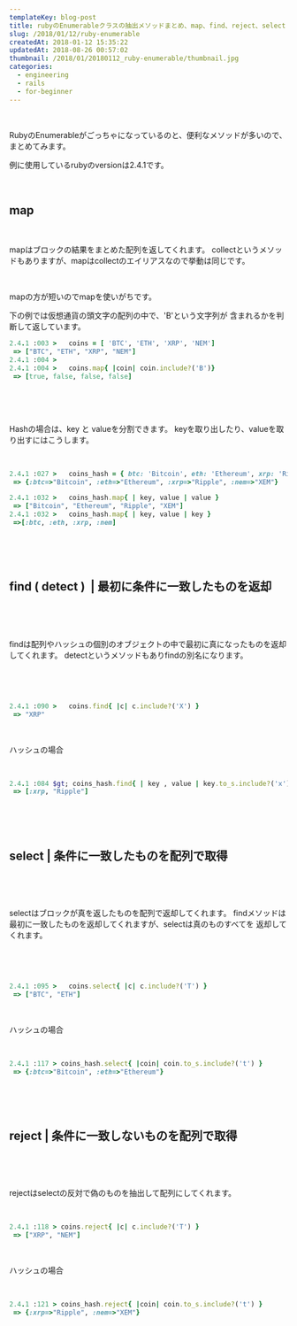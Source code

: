 ```yaml
---
templateKey: blog-post
title: rubyのEnumerableクラスの抽出メソッドまとめ、map、find、reject、select
slug: /2018/01/12/ruby-enumerable
createdAt: 2018-01-12 15:35:22
updatedAt: 2018-08-26 00:57:02
thumbnail: /2018/01/20180112_ruby-enumerable/thumbnail.jpg
categories:
  - engineering
  - rails
  - for-beginner
---
```


&nbsp;

RubyのEnumerableがごっちゃになっているのと、便利なメソッドが多いので、
まとめてみます。

例に使用しているrubyのversionは2.4.1です。

&nbsp;
<h2>map</h2>
&nbsp;

mapはブロックの結果をまとめた配列を返してくれます。
collectというメソッドもありますが、mapはcollectのエイリアスなので挙動は同じです。

&nbsp;

mapの方が短いのでmapを使いがちです。

下の例では仮想通貨の頭文字の配列の中で、'B'という文字列が
含まれるかを判断して返しています。
```ruby
2.4.1 :003 >   coins = [ 'BTC', 'ETH', 'XRP', 'NEM']
 => ["BTC", "ETH", "XRP", "NEM"]
2.4.1 :004 >
2.4.1 :004 >   coins.map{ |coin| coin.include?('B')}
 => [true, false, false, false]

```
&nbsp;

&nbsp;

Hashの場合は、key と valueを分割できます。
keyを取り出したり、valueを取り出すにはこうします。

&nbsp;
```ruby
2.4.1 :027 >   coins_hash = { btc: 'Bitcoin', eth: 'Ethereum', xrp: 'Ripple', nem: 'XEM' }
 => {:btc=>"Bitcoin", :eth=>"Ethereum", :xrp=>"Ripple", :nem=>"XEM"}


```
```ruby
2.4.1 :032 >   coins_hash.map{ | key, value | value }
 => ["Bitcoin", "Ethereum", "Ripple", "XEM"]
2.4.1 :032 >   coins_hash.map{ | key, value | key }
 =>[:btc, :eth, :xrp, :nem]


```
&nbsp;

&nbsp;
<h2>find ( detect )  | 最初に条件に一致したものを返却</h2>
&nbsp;

&nbsp;

findは配列やハッシュの個別のオブジェクトの中で最初に真になったものを返却してくれます。
detectというメソッドもありfindの別名になります。

&nbsp;

&nbsp;
```ruby
2.4.1 :090 >   coins.find{ |c| c.include?('X') }
 => "XRP"

```
&nbsp;

ハッシュの場合

&nbsp;
```ruby
2.4.1 :084 $gt; coins_hash.find{ | key , value | key.to_s.include?('x') }
 => [:xrp, "Ripple"]

```
&nbsp;

&nbsp;
<h2>select | 条件に一致したものを配列で取得</h2>
&nbsp;

&nbsp;

selectはブロックが真を返したものを配列で返却してくれます。
findメソッドは最初に一致したものを返却してくれますが、selectは真のものすべてを
返却してくれます。

&nbsp;

&nbsp;
```ruby
2.4.1 :095 >   coins.select{ |c| c.include?('T') }
 => ["BTC", "ETH"]

```
&nbsp;

ハッシュの場合

&nbsp;
```ruby
2.4.1 :117 > coins_hash.select{ |coin| coin.to_s.include?('t') }
 => {:btc=>"Bitcoin", :eth=>"Ethereum"}

```
&nbsp;

&nbsp;
<h2>reject | 条件に一致しないものを配列で取得</h2>
&nbsp;

&nbsp;

rejectはselectの反対で偽のものを抽出して配列にしてくれます。

&nbsp;
```ruby
2.4.1 :118 > coins.reject{ |c| c.include?('T') }
 => ["XRP", "NEM"]
```
&nbsp;

ハッシュの場合

&nbsp;
```ruby
2.4.1 :121 > coins_hash.reject{ |coin| coin.to_s.include?('t') }
 => {:xrp=>"Ripple", :nem=>"XEM"}

```
